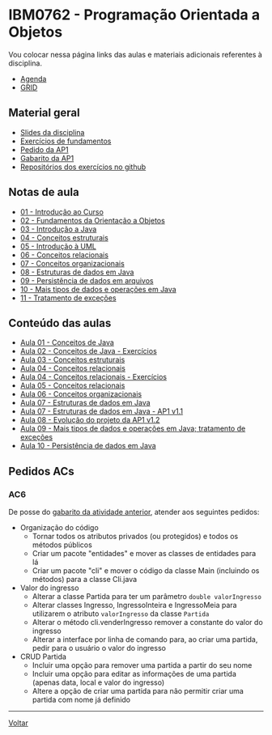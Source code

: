 # IBM0762 - Programação Orientada a Objetos

Vou colocar nessa página links das aulas e materiais adicionais referentes à disciplina.

* [Agenda](agenda.md)
* [GRID](grid.md)

## Material geral

* [Slides da disciplina](/./assets/poo/slides.pdf)
* [Exercícios de fundamentos](./exercicios/001-exercicios_fixacao.md)
* [Pedido da AP1](./pedido_ap1.md)
* [Gabarito da AP1](https://replit.com/@victor0machado/java-20231-ap1)
* [Repositórios dos exercícios no github](https://github.com/victor0machado/POO-2023.1)

## Notas de aula

* [01 - Introdução ao Curso](./notas_aula/001-intro_curso.md)
* [02 - Fundamentos da Orientação a Objetos](./notas_aula/002-fundamentos_oo.md)
* [03 - Introdução a Java](./notas_aula/003-intro_java.md)
* [04 - Conceitos estruturais](./notas_aula/004-conceitos_estruturais.md)
* [05 - Introdução à UML](./notas_aula/005-intro_uml.md)
* [06 - Conceitos relacionais](./notas_aula/006-conceitos_relacionais.md)
* [07 - Conceitos organizacionais](./notas_aula/007-conceitos_oganizacionais.md)
* [08 - Estruturas de dados em Java](./notas_aula/008-estruturas_dados.md)
* [09 - Persistência de dados em arquivos](./notas_aula/009-persistencia_dados.md)
* [10 - Mais tipos de dados e operações em Java](./notas_aula/010-mais_dados_operacoes.md)
* [11 - Tratamento de exceções](./notas_aula/011-erros_excecoes.md)

## Conteúdo das aulas

* [Aula 01 - Conceitos de Java](https://replit.com/@victor0machado/java-20231-aula01#Main.java)
* [Aula 02 - Conceitos de Java - Exercícios](https://replit.com/@victor0machado/java-20231-aula02#Main.java)
* [Aula 03 - Conceitos estruturais](https://replit.com/@victor0machado/java-20231-aula03#Main.java)
* [Aula 04 - Conceitos relacionais](https://replit.com/@victor0machado/java-20231-aula04#Main.java)
* [Aula 04 - Conceitos relacionais - Exercícios](https://replit.com/@victor0machado/java-20231-aula04-exercicio#Main.java)
* [Aula 05 - Conceitos relacionais](https://replit.com/@victor0machado/java-20231-aula05#Main.java)
* [Aula 06 - Conceitos organizacionais](https://replit.com/@victor0machado/java-20231-aula06#Main.java)
* [Aula 07 - Estruturas de dados em Java](https://replit.com/@victor0machado/java-20231-aula07#Main.java)
* [Aula 07 - Estruturas de dados em Java - AP1 v1.1](https://replit.com/@victor0machado/java-20231-aula07-ap1v11)
* [Aula 08 - Evolução do projeto da AP1 v1.2](https://replit.com/@victor0machado/java-20231-aula08-ap1v12)
* [Aula 09 - Mais tipos de dados e operações em Java; tratamento de exceções](https://github.com/victor0machado/POO-2023.1/tree/main/aula09)
* [Aula 10 - Persistência de dados em Java](https://github.com/victor0machado/POO-2023.1/tree/main/aula10)

## Pedidos ACs

### AC6

De posse do [gabarito da atividade anterior](https://replit.com/@victor0machado/java-20231-aula07-ap1v11), atender aos seguintes pedidos:

* Organização do código
  * Tornar todos os atributos privados (ou protegidos) e todos os métodos públicos
  * Criar um pacote "entidades" e mover as classes de entidades para lá
  * Criar um pacote "cli" e mover o código da classe Main (incluindo os métodos) para a classe Cli.java
* Valor do ingresso
  * Alterar a classe Partida para ter um parâmetro `double valorIngresso`
  * Alterar classes Ingresso, IngressoInteira e IngressoMeia para utilizarem o atributo `valorIngresso` da classe `Partida`
  * Alterar o método cli.venderIngresso remover a constante do valor do ingresso
  * Alterar a interface por linha de comando para, ao criar uma partida, pedir para o usuário o valor do ingresso
* CRUD Partida
  * Incluir uma opção para remover uma partida a partir do seu nome
  * Incluir uma opção para editar as informações de uma partida (apenas data, local e valor do ingresso)
  * Altere a opção de criar uma partida para não permitir criar uma partida com nome já definido

---

[Voltar](https://victor0machado.github.io/)

